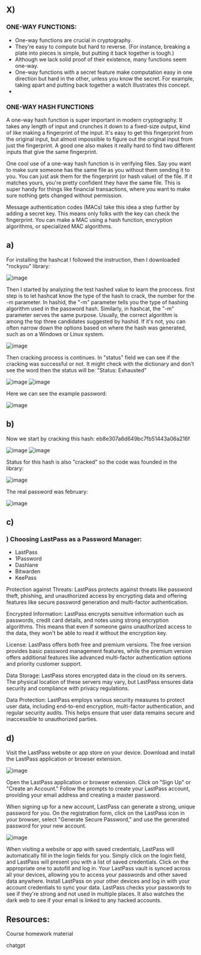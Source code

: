 ## X)

### ONE-WAY FUNCTIONS:

- One-way functions are crucial in cryptography.
- They're easy to compute but hard to reverse. (For instance, breaking a plate into pieces is simple, but putting it back together is tough.)
-  Although we lack solid proof of their existence, many functions seem one-way.
- One-way functions with a secret feature make computation easy in one direction but hard in the other, unless you know the secret. For example, taking apart and putting back together a watch illustrates this concept.
- 
### ONE-WAY HASH FUNCTIONS

A one-way hash function is super important in modern cryptography. It takes any length of input and crunches it down to a fixed-size output, kind of like making a fingerprint of the input. It's easy to get this fingerprint from the original input, but almost impossible to figure out the original input from just the fingerprint. A good one also makes it really hard to find two different inputs that give the same fingerprint.

One cool use of a one-way hash function is in verifying files. Say you want to make sure someone has the same file as you without them sending it to you. You can just ask them for the fingerprint (or hash value) of the file. If it matches yours, you're pretty confident they have the same file. This is super handy for things like financial transactions, where you want to make sure nothing gets changed without permission.

Message authentication codes (MACs) take this idea a step further by adding a secret key. This means only folks with the key can check the fingerprint. You can make a MAC using a hash function, encryption algorithms, or specialized MAC algorithms.

## a)
For installing the hashcat I followed the instruction, then I downloaded "rockyou" library:

![image](https://github.com/KianaMo/Information-security-HW/assets/103313085/751a493c-cb9a-4faa-922e-d83eb0a6777d)

Then I started by analyzing the test hashed value to learn the proccess. first step is to let hashcat know the type of the hash to crack, the number for the -m parameter. In hashid, the "-m" parameter tells you the type of hashing algorithm used in the password hash. Similarly, in hashcat, the "-m" parameter serves the same purpose. Usually, the correct algorithm is among the top three candidates suggested by hashid. If it's not, you can often narrow down the options based on where the hash was generated, such as on a Windows or Linux system.

![image](https://github.com/KianaMo/Information-security-HW/assets/103313085/10039d43-c45d-4f79-8c12-0264cea06fb4)

Then cracking process is continues. In "status" field we can see if the cracking was successful or not. It might check with the dictionary and don't see the word then the status will be: "Status: Exhausted"

![image](https://github.com/KianaMo/Information-security-HW/assets/103313085/4930c8fd-4f2d-4b4d-8534-2f3cd754904f)
![image](https://github.com/KianaMo/Information-security-HW/assets/103313085/7b3a5d03-4405-46b0-8693-14590cec6e73)

Here we can see the example password: 

![image](https://github.com/KianaMo/Information-security-HW/assets/103313085/24ab1ddf-4f60-4f4a-a32a-d6e6b1a0713c)

## b) 
Now we start by cracking this hash: eb8e307a6d649bc7fb51443a06a216f

![image](https://github.com/KianaMo/Information-security-HW/assets/103313085/f28f78a6-9208-4af8-991d-275e2a80e0f7)
![image](https://github.com/KianaMo/Information-security-HW/assets/103313085/8794e435-a891-43d4-adf6-4f80caf80843)

Status for this hash is also "cracked" so the code was founded in the library: 

![image](https://github.com/KianaMo/Information-security-HW/assets/103313085/ad2ff21d-77ca-4064-b80d-4294b9ea6ced)

The real password was february:

![image](https://github.com/KianaMo/Information-security-HW/assets/103313085/616c9f00-549b-4930-a108-207a384df416)

## c)
### ) Choosing LastPass as a Password Manager:

- LastPass
- 1Password
- Dashlane
- Bitwarden
- KeePass

Protection against Threats: LastPass protects against threats like password theft, phishing, and unauthorized access by encrypting data and offering features like secure password generation and multi-factor authentication.

Encrypted Information: LastPass encrypts sensitive information such as passwords, credit card details, and notes using strong encryption algorithms. This means that even if someone gains unauthorized access to the data, they won't be able to read it without the encryption key.

License: LastPass offers both free and premium versions. The free version provides basic password management features, while the premium version offers additional features like advanced multi-factor authentication options and priority customer support.

Data Storage: LastPass stores encrypted data in the cloud on its servers. The physical location of these servers may vary, but LastPass ensures data security and compliance with privacy regulations.

Data Protection: LastPass employs various security measures to protect user data, including end-to-end encryption, multi-factor authentication, and regular security audits. This helps ensure that user data remains secure and inaccessible to unauthorized parties.

## d)
Visit the LastPass website or app store on your device. Download and install the LastPass application or browser extension.

![image](https://github.com/KianaMo/Information-security-HW/assets/103313085/f4b28d1f-dc17-4776-9617-6bdd8b79b8ed)

Open the LastPass application or browser extension. Click on "Sign Up" or "Create an Account." Follow the prompts to create your LastPass account, providing your email address and creating a master password.

When signing up for a new account, LastPass can generate a strong, unique password for you.
On the registration form, click on the LastPass icon in your browser, select "Generate Secure Password," and use the generated password for your new account.

![image](https://github.com/KianaMo/Information-security-HW/assets/103313085/882fbe1c-50c7-4e99-852a-325d117bcb6d)

When visiting a website or app with saved credentials, LastPass will automatically fill in the login fields for you.
Simply click on the login field, and LastPass will present you with a list of saved credentials. Click on the appropriate one to autofill and log in.
Your LastPass vault is synced across all your devices, allowing you to access your passwords and other saved data anywhere.
Install LastPass on your other devices and log in with your account credentials to sync your data.
LastPass checks your passwords to see if they're strong and not used in multiple places.
It also watches the dark web to see if your email is linked to any hacked accounts.




## Resources:

Course homework material

chatgpt










